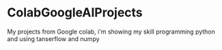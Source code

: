 # ColabGoogleAIProjects
My projects from Google colab, i'm showing my skill programming python and using tanserflow and numpy 
